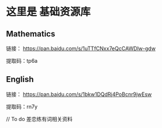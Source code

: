 # 这里是 基础资源库


## Mathematics
链接：
https://pan.baidu.com/s/1uTTfCNxx7eQcCAWDlw-gdw 

提取码：tp6a 

## English
链接：
https://pan.baidu.com/s/1bkw1DQdRj4PoBcnr9jwEsw 

提取码：rn7y 

// To do 差恋练有词相关资料
